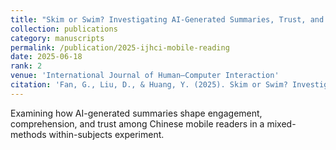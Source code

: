 ```yaml
---
title: "Skim or Swim? Investigating AI-Generated Summaries, Trust, and Comprehension in Chinese Mobile Reading (CCF B)"
collection: publications
category: manuscripts
permalink: /publication/2025-ijhci-mobile-reading
date: 2025-06-18
rank: 2
venue: 'International Journal of Human–Computer Interaction'
citation: 'Fan, G., Liu, D., & Huang, Y. (2025). Skim or Swim? Investigating AI-Generated Summaries, Trust, and Comprehension in Chinese Mobile Reading. International Journal of Human–Computer Interaction, 1–22. https://doi.org/10.1080/10447318.2025.2574513'
---
```


Examining how AI-generated summaries shape engagement, comprehension, and trust among Chinese mobile readers in a mixed-methods within-subjects experiment.

